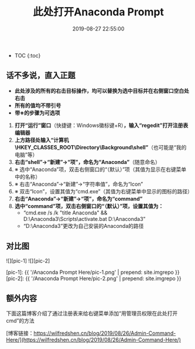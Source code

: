 ﻿---
layout: post
title: 此处打开Anaconda Prompt
date: 2019-08-27 22:55:00
tags: Anaconda regedit
categories: tech-regedit trick
excerpt: Why not have a try?
---

* TOC
{:toc}

## 话不多说，直入正题

- **此处涉及的所有的右击目标操作，均可以替换为选中目标并在右侧窗口空白处右击**
- **所有的值均不带引号**
- **带※的步骤为可选项**

1. **打开“运行”窗口**（快捷键：Windows徽标键+R）**，输入“regedit”打开注册表编辑器**
2. **上方路径处输入“计算机\\HKEY_CLASSES_ROOT\\Directory\\Background\\shell”**（也可能是“我的电脑”等）
3. **右击“shell”→“新建”→“项”，命名为“Anaconda”**（随意命名）
4. ※&nbsp;选中“Anaconda”项，双击右侧窗口的“（默认）”项（其值为显示在右键菜单中的名称）
5. ※&nbsp;右击“Anaconda”→“新建”→“字符串值”，命名为“Icon”
6. ※&nbsp;双击“Icon”，设置其值为“cmd.exe”（其值为右键菜单中显示的图标的路径）
7. **右击“Anaconda”→“新建”→“项”，命名为“command”**
8. **选中“command”项，双击右侧窗口的“（默认）”项，设置其值为：**
   - “cmd.exe /s /k "title Anaconda" && D:\\Anaconda3\\Scripts\\activate.bat D:\\Anaconda3”
   - “D:\\Anaconda3”更改为自己安装的Anaconda的路径

## 对比图

![][pic-1]
![][pic-2]

[pic-1]: {{ '/Anaconda Prompt Here/pic-1.png' | prepend: site.imgrepo }}
[pic-2]: {{ '/Anaconda Prompt Here/pic-2.png' | prepend: site.imgrepo }}

## 额外内容

下面这篇博客介绍了通过注册表来给右键菜单添加“用管理员权限在此处打开cmd”的方法

[博客链接：https://wilfredshen.cn/blog/2019/08/26/Admin-Command-Here/](https://wilfredshen.cn/blog/2019/08/26/Admin-Command-Here/)
